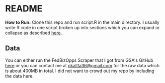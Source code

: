 # README

**How to Run:** Clone this repo and run script.R in the main directory. I usually write R code in one script broken up into sections which you can expand or collapse as described [here](https://support.rstudio.com/hc/en-us/articles/200484568-Code-Folding-and-Sections). 

## Data

You can either run the FedBizOpps Scraper that I got from GSA's GitHub [here](https://github.com/GSA/fbo-scraper) or you can contact me at nkallfa36@gmail.com for the raw data which is about 400MB in total. I did not want to crowd out my repo by including the data here.

